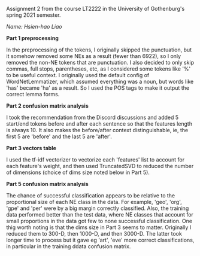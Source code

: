 Assignment 2 from the course LT2222 in the University of Gothenburg's spring 2021 semester.

*Name: Hsien-hao Liao*   


**Part 1 preprocessing**

In the preprocessing of the tokens, I originally skipped the punctuation, but it somehow removed some NEs as a result (fewer than 6922), so I only removed the non-NE tokens that are punctuation. I also decided to only skip commas, full stops, parentheses, etc, as I considered some tokens like '%' to be useful context. I originally used the default config of WordNetLemmatizer, which assumed everything was a noun, but words like 'has' became 'ha' as a result. So I used the POS tags to make it output the correct lemma forms.

**Part 2 confusion matrix analysis**

I took the recommendation from the Discord discussions and added 5 start/end tokens before and after each sentence so that the features length is always 10. It also makes the before/after context distinguishable, ie, the first 5 are 'before' and the last 5 are 'after'.

**Part 3 vectors table** 

I used the tf-idf vectorizer to vectorize each 'features' list to account for each feature's weight, and then used TruncatedSVD to reduced the number of dimensions (choice of dims size noted below in Part 5).

**Part 5 confusion matrix analysis**

The chance of successful classification appears to be relative to the proportional size of each NE class in the data. For example, 'geo', 'org', 'gpe' and 'per' were by a big margin correctly classified. Also, the training data performed better than the test data, where NE classes that account for small proportions in the data got few to none successful classification. One thig worth noting is that the dims size in Part 3 seems to matter. Originally I reduced them to 300-D, then 1000-D, and then 3000-D. The latter took longer time to process but it gave eg 'art', 'eve' more correct classifications, in particular in the training ddata confusion matrix.
